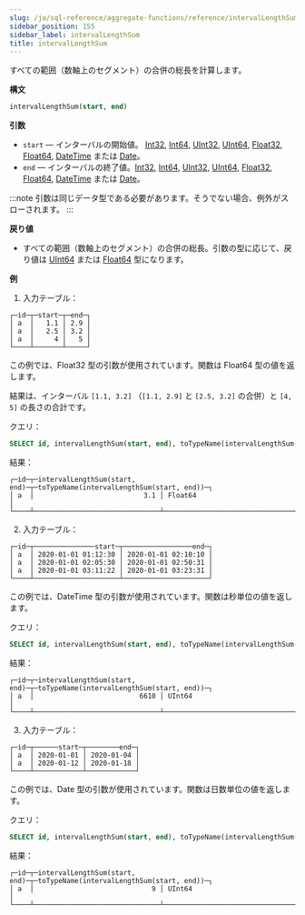 ```yaml
---
slug: /ja/sql-reference/aggregate-functions/reference/intervalLengthSum
sidebar_position: 155
sidebar_label: intervalLengthSum
title: intervalLengthSum
---
```


すべての範囲（数軸上のセグメント）の合併の総長を計算します。

**構文**

``` sql
intervalLengthSum(start, end)
```

**引数**

- `start` — インターバルの開始値。 [Int32](../../../sql-reference/data-types/int-uint.md#uint8-uint16-uint32-uint64-int8-int16-int32-int64), [Int64](../../../sql-reference/data-types/int-uint.md#uint8-uint16-uint32-uint64-int8-int16-int32-int64), [UInt32](../../../sql-reference/data-types/int-uint.md#uint8-uint16-uint32-uint64-int8-int16-int32-int64), [UInt64](../../../sql-reference/data-types/int-uint.md#uint8-uint16-uint32-uint64-int8-int16-int32-int64), [Float32](../../../sql-reference/data-types/float.md#float32-float64), [Float64](../../../sql-reference/data-types/float.md#float32-float64), [DateTime](../../../sql-reference/data-types/datetime.md#data_type-datetime) または [Date](../../../sql-reference/data-types/date.md#data_type-date)。
- `end` — インターバルの終了値。[Int32](../../../sql-reference/data-types/int-uint.md#uint8-uint16-uint32-uint64-int8-int16-int32-int64), [Int64](../../../sql-reference/data-types/int-uint.md#uint8-uint16-uint32-uint64-int8-int16-int32-int64), [UInt32](../../../sql-reference/data-types/int-uint.md#uint8-uint16-uint32-uint64-int8-int16-int32-int64), [UInt64](../../../sql-reference/data-types/int-uint.md#uint8-uint16-uint32-uint64-int8-int16-int32-int64), [Float32](../../../sql-reference/data-types/float.md#float32-float64), [Float64](../../../sql-reference/data-types/float.md#float32-float64), [DateTime](../../../sql-reference/data-types/datetime.md#data_type-datetime) または [Date](../../../sql-reference/data-types/date.md#data_type-date)。

:::note
引数は同じデータ型である必要があります。そうでない場合、例外がスローされます。
:::

**戻り値**

- すべての範囲（数軸上のセグメント）の合併の総長。引数の型に応じて、戻り値は [UInt64](../../../sql-reference/data-types/int-uint.md#uint8-uint16-uint32-uint64-int8-int16-int32-int64) または [Float64](../../../sql-reference/data-types/float.md#float32-float64) 型になります。

**例**

1. 入力テーブル：

``` text
┌─id─┬─start─┬─end─┐
│ a  │   1.1 │ 2.9 │
│ a  │   2.5 │ 3.2 │
│ a  │     4 │   5 │
└────┴───────┴─────┘
```

この例では、Float32 型の引数が使用されています。関数は Float64 型の値を返します。

結果は、インターバル `[1.1, 3.2]` （`[1.1, 2.9]` と `[2.5, 3.2]` の合併）と `[4, 5]` の長さの合計です。

クエリ：

``` sql
SELECT id, intervalLengthSum(start, end), toTypeName(intervalLengthSum(start, end)) FROM fl_interval GROUP BY id ORDER BY id;
```

結果：

``` text
┌─id─┬─intervalLengthSum(start, end)─┬─toTypeName(intervalLengthSum(start, end))─┐
│ a  │                           3.1 │ Float64                                   │
└────┴───────────────────────────────┴───────────────────────────────────────────┘
```

2. 入力テーブル：

``` text
┌─id─┬───────────────start─┬─────────────────end─┐
│ a  │ 2020-01-01 01:12:30 │ 2020-01-01 02:10:10 │
│ a  │ 2020-01-01 02:05:30 │ 2020-01-01 02:50:31 │
│ a  │ 2020-01-01 03:11:22 │ 2020-01-01 03:23:31 │
└────┴─────────────────────┴─────────────────────┘
```

この例では、DateTime 型の引数が使用されています。関数は秒単位の値を返します。

クエリ：

``` sql
SELECT id, intervalLengthSum(start, end), toTypeName(intervalLengthSum(start, end)) FROM dt_interval GROUP BY id ORDER BY id;
```

結果：

``` text
┌─id─┬─intervalLengthSum(start, end)─┬─toTypeName(intervalLengthSum(start, end))─┐
│ a  │                          6610 │ UInt64                                    │
└────┴───────────────────────────────┴───────────────────────────────────────────┘
```

3. 入力テーブル：

``` text
┌─id─┬──────start─┬────────end─┐
│ a  │ 2020-01-01 │ 2020-01-04 │
│ a  │ 2020-01-12 │ 2020-01-18 │
└────┴────────────┴────────────┘
```

この例では、Date 型の引数が使用されています。関数は日数単位の値を返します。

クエリ：

``` sql
SELECT id, intervalLengthSum(start, end), toTypeName(intervalLengthSum(start, end)) FROM date_interval GROUP BY id ORDER BY id;
```

結果：

``` text
┌─id─┬─intervalLengthSum(start, end)─┬─toTypeName(intervalLengthSum(start, end))─┐
│ a  │                             9 │ UInt64                                    │
└────┴───────────────────────────────┴───────────────────────────────────────────┘
```
